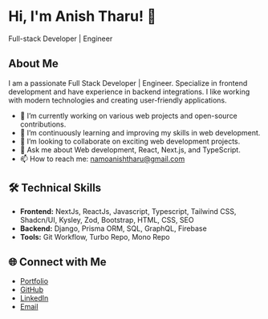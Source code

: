 # Hi, I'm Anish Tharu! 👋


Full-stack Developer | Engineer

## About Me

I am a passionate Full Stack Developer | Engineer. Specialize in frontend development and have experience in backend integrations. I like working with modern technologies and creating user-friendly applications. 

- 🔭 I’m currently working on various web projects and open-source contributions.
- 🌱 I’m continuously learning and improving my skills in web development.
- 👯 I’m looking to collaborate on exciting web development projects.
- 💬 Ask me about Web development, React, Next.js, and TypeScript.
- 📫 How to reach me: [namoanishtharu@gmail.com](mailto:namoanishtharu@gmail.com)

## 🛠 Technical Skills

- **Frontend:** NextJs, ReactJs, Javascript, Typescript, Tailwind CSS, Shadcn/UI, Kysley, Zod, Bootstrap, HTML, CSS, SEO
- **Backend:** Django, Prisma ORM, SQL, GraphQL, Firebase
- **Tools:** Git Workflow, Turbo Repo, Mono Repo

## 🌐 Connect with Me

- [Portfolio](https://tharuanish.vercel.app/)
- [GitHub](https://github.com/tharuAnish)
- [LinkedIn](https://www.linkedin.com/in/tharuanish/)
- [Email](mailto:namoanishtharu@gmail.com)


